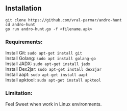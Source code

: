 ## Installation
```
git clone https://github.com/vral-parmar/andro-hunt
cd andro-hunt
go run andro-hunt.go -f <filename.apk>
```

### Requirements:
Install Git: `sudo apt-get install git`  
Install Golang: `sudo apt install golang-go`   
Install JADX: `sudo apt-get install jadx`   
Install Dex2jar: `sudo apt-get install dex2jar`   
Install aapt: `sudo apt-get install aapt`   
Install apktool: `sudo apt-get install apktool`   

### Limitation:
Feel Sweet when work in Linux environments.

